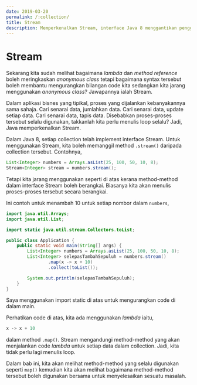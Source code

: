 ```yaml
---
date: 2019-03-20
permalink: /:collection/
title: Stream
description: Memperkenalkan Stream, interface Java 8 menggantikan penggunaan loop untuk collection.
---
```


# Stream

Sekarang kita sudah melihat bagaimana *lambda* dan *method reference* boleh
meringkaskan *anonymous class* tetapi bagaimana syntax tersebut boleh membantu
mengurangkan bilangan code kita sedangkan kita jarang menggunakan *anonymous
class*? Jawapannya ialah Stream.

Dalam aplikasi bisnes yang tipikal, proses yang dijalankan kebanyakannya sama
sahaja. Cari senarai data, jumlahkan data. Cari senarai data, update setiap
data. Cari senarai data, tapis data. Disebabkan proses-proses tersebut selalu
digunakan, takkanlah kita perlu menulis loop selalu? Jadi, Java memperkenalkan
Stream.

Dalam Java 8, setiap collection telah implement interface Stream. Untuk
menggunakan Stream, kita boleh memanggil method `.stream()` daripada collection
tersebut. Contohnya,

```java
List<Integer> numbers = Arrays.asList(25, 100, 50, 10, 8);
Stream<Integer> stream = numbers.stream();
```

Tetapi kita jarang menggunakan seperti di atas kerana method-method dalam
interface Stream boleh berangkai. Biasanya kita akan menulis proses-proses
tersebut secara berangkai.

Ini contoh untuk menambah 10 untuk setiap nombor dalam `numbers`,

```java
import java.util.Arrays;
import java.util.List;

import static java.util.stream.Collectors.toList;

public class Application {
    public static void main(String[] args) {
        List<Integer> numbers = Arrays.asList(25, 100, 50, 10, 8);
        List<Integer> selepasTambahSepuluh = numbers.stream()
                .map(x -> x + 10)
                .collect(toList());

        System.out.println(selepasTambahSepuluh);
    }
}
```

Saya menggunakan import static di atas untuk mengurangkan code di dalam main.

Perhatikan code di atas, kita ada menggunakan *lambda* iaitu,

```java
x -> x + 10
```

dalam method `.map()`. Stream mengandungi method-method yang akan menjalankan
code *lambda* untuk setiap data dalam collection. Jadi, kita tidak perlu lagi
menulis loop.

Dalam bab ini, kita akan melihat method-method yang selalu digunakan seperti
`map()` kemudian kita akan melihat bagaimana method-method tersebut boleh
digunakan bersama untuk menyelesaikan sesuatu masalah.
